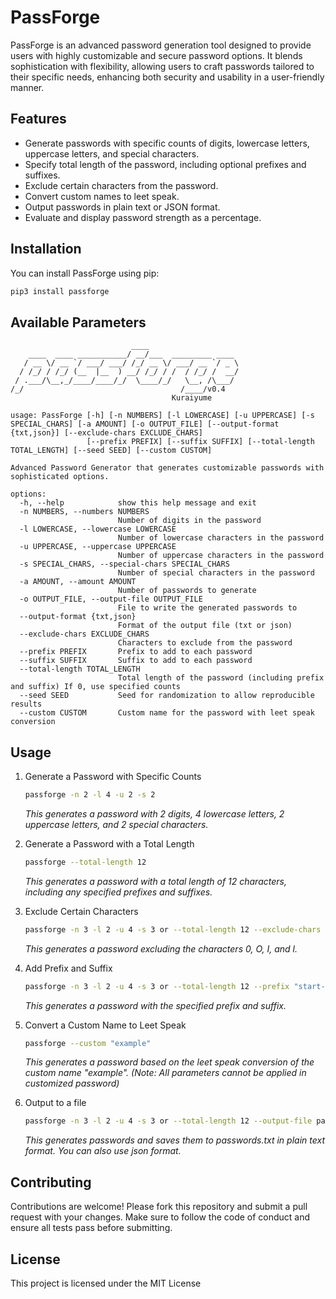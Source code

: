 # PassForge

PassForge is an advanced password generation tool designed to provide users with highly customizable and secure password options. It blends sophistication with flexibility, allowing users to craft passwords tailored to their specific needs, enhancing both security and usability in a user-friendly manner.

## Features

- Generate passwords with specific counts of digits, lowercase letters, uppercase letters, and special characters.
- Specify total length of the password, including optional prefixes and suffixes.
- Exclude certain characters from the password.
- Convert custom names to leet speak.
- Output passwords in plain text or JSON format.
- Evaluate and display password strength as a percentage.

## Installation

You can install PassForge using pip:

```bash
pip3 install passforge
```

## Available Parameters

```
                           ____
    ____  ____ ___________/ __/___  _________ ____
   / __ \/ __ `/ ___/ ___/ /_/ __ \/ ___/ __ `/ _ \
  / /_/ / /_/ (__  |__  ) __/ /_/ / /  / /_/ /  __/
 / .___/\__,_/____/____/_/  \____/_/   \__, /\___/
/_/                                   /____/v0.4
                                    Kuraiyume

usage: PassForge [-h] [-n NUMBERS] [-l LOWERCASE] [-u UPPERCASE] [-s SPECIAL_CHARS] [-a AMOUNT] [-o OUTPUT_FILE] [--output-format {txt,json}] [--exclude-chars EXCLUDE_CHARS]
                 [--prefix PREFIX] [--suffix SUFFIX] [--total-length TOTAL_LENGTH] [--seed SEED] [--custom CUSTOM]

Advanced Password Generator that generates customizable passwords with sophisticated options.

options:
  -h, --help            show this help message and exit
  -n NUMBERS, --numbers NUMBERS
                        Number of digits in the password
  -l LOWERCASE, --lowercase LOWERCASE
                        Number of lowercase characters in the password
  -u UPPERCASE, --uppercase UPPERCASE
                        Number of uppercase characters in the password
  -s SPECIAL_CHARS, --special-chars SPECIAL_CHARS
                        Number of special characters in the password
  -a AMOUNT, --amount AMOUNT
                        Number of passwords to generate
  -o OUTPUT_FILE, --output-file OUTPUT_FILE
                        File to write the generated passwords to
  --output-format {txt,json}
                        Format of the output file (txt or json)
  --exclude-chars EXCLUDE_CHARS
                        Characters to exclude from the password
  --prefix PREFIX       Prefix to add to each password
  --suffix SUFFIX       Suffix to add to each password
  --total-length TOTAL_LENGTH
                        Total length of the password (including prefix and suffix) If 0, use specified counts
  --seed SEED           Seed for randomization to allow reproducible results
  --custom CUSTOM       Custom name for the password with leet speak conversion
```
## Usage

1. Generate a Password with Specific Counts
   ```bash
   passforge -n 2 -l 4 -u 2 -s 2
   ```
   *This generates a password with 2 digits, 4 lowercase letters, 2 uppercase letters, and 2 special characters.*
   
2. Generate a Password with a Total Length
   ```bash
   passforge --total-length 12
   ```
   *This generates a password with a total length of 12 characters, including any specified prefixes and suffixes.*

3. Exclude Certain Characters
   ```bash
   passforge -n 3 -l 2 -u 4 -s 3 or --total-length 12 --exclude-chars "0OIl"
   ```
   *This generates a password excluding the characters 0, O, I, and l.*

4. Add Prefix and Suffix
   ```bash
   passforge -n 3 -l 2 -u 4 -s 3 or --total-length 12 --prefix "start-" --suffix "-end"
   ```
   *This generates a password with the specified prefix and suffix.*

5. Convert a Custom Name to Leet Speak
   ```bash
   passforge --custom "example"
   ```
   *This generates a password based on the leet speak conversion of the custom name "example". (Note: All parameters cannot be applied in customized password)*

6. Output to a file
   ```bash
   passforge -n 3 -l 2 -u 4 -s 3 or --total-length 12 --output-file passwords --output-format txt
   ```
   *This generates passwords and saves them to passwords.txt in plain text format. You can also use json format.*

## Contributing

Contributions are welcome! Please fork this repository and submit a pull request with your changes. Make sure to follow the code of conduct and ensure all tests pass before submitting.

## License

This project is licensed under the MIT License
